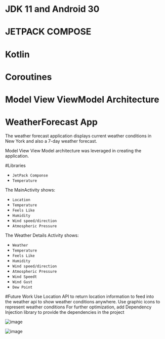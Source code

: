 # JDK 11 and Android 30
# JETPACK COMPOSE 
# Kotlin
# Coroutines
# Model View ViewModel Architecture


# WeatherForecast App
The weather forecast application displays current weather conditions in New York and also
a 7-day weather forecast.

Model View View Model architecture was leveraged in creating the application.  

#Libraries
- `JetPack Componse`
- `Temperature`

The MainActivity shows:
- `Location`
- `Temperature`
- `Feels Like`
- `Humidity`
- `Wind speed/direction`
- `Atmospheric Pressure`

The Weather Details Activity shows:
- `Weather`
- `Temperature`
- `Feels Like`
- `Humidity`
- `Wind speed/direction`
- `Atmospheric Pressure`
- `Wind Speedt`
- `Wind Gust`
- `Dew Point`

#Future Work
Use Location API to return location information to feed into the weather api to show weather conditions anywhere.
Use graphic icons to represent weather conditions
For further optimization, add Dependency Injection library to provide the dependencies in the project

![image](https://user-images.githubusercontent.com/438041/142350329-32087b26-dbca-455f-9ef2-fe2a4b7df733.png)

![image](https://user-images.githubusercontent.com/438041/142350487-5a471212-e11c-462e-943a-11528f055c18.png)
